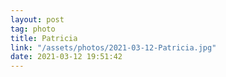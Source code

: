 ```yaml
---
layout: post
tag: photo
title: Patricia
link: "/assets/photos/2021-03-12-Patricia.jpg"
date: 2021-03-12 19:51:42
---
```

